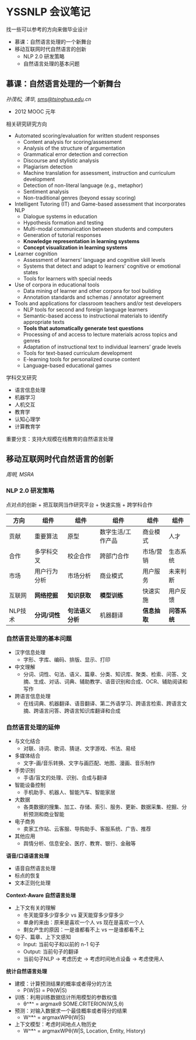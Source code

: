 # YSSNLP 会议笔记

找一些可以参考的方向来做毕业设计

<!-- MarkdownTOC -->

- 慕课：自然语言处理的一个新舞台
- 移动互联网时代自然语言的创新
	- NLP 2.0 研发策略
	- 自然语言处理的基本问题

<!-- /MarkdownTOC -->


## 慕课：自然语言处理的一个新舞台

_孙茂松, 清华, sms@tsinghua.edu.cn_

+ 2012 MOOC 元年

相关研究研究方向

+ Automated scoring/evaluation for written student responses
	+ Content analysis for scoring/assessment
	+ Analysis of the structure of argumentation
	+ Grammatical error detection and correction
	+ Discourse and stylistic analysis
	+ Plagiarism detection
	+ Machine translation for assessment, instruction and curriculum development
	+ Detection of non-literal language (e.g., metaphor)
	+ Sentiment analysis
	+ Non-traditional genres (beyond essay scoring)
+ Intelligent Tutoring (IT) and Game-based assessment that incorporates NLP
	+ Dialogue systems in education
	+ Hypothesis formation and testing
	+ Multi-modal communication between students and computers
	+ Generation of tutorial responses
	+ **Knowledge representation in learning systems**
	+ **Concept visualization in learning systems**
+ Learner cognition
	+ Assessment of learners’ language and cognitive skill levels
	+ Systems that detect and adapt to learners’ cognitive or emotional states
	+ Tools for learners with special needs
+ Use of corpora in educational tools
	+ Data mining of learner and other corpora for tool building
	+ Annotation standards and schemas / annotator agreement
+ Tools and applications for classroom teachers and/or test developers
	+ NLP tools for second and foreign language learners
	+ Semantic-based access to instructional materials to identify appropriate texts
	+ **Tools that automatically generate test questions**
	+ Processing of and access to lecture materials across topics and genres
	+ Adaptation of instructional text to individual learners’ grade levels
	+ Tools for text-based curriculum development
	+ E-learning tools for personalized course content
	+ Language-based educational games

学科交叉研究

+ 语言信息处理
+ 机器学习
+ 人机交互
+ 教育学
+ 认知心理学
+ 计算教育学

重要分支：支持大规模在线教育的自然语言处理

## 移动互联网时代自然语言的创新

_周明, MSRA_

### NLP 2.0 研发策略

点对点的创新 + 把互联网当作研究平台 + 快速实施 + 跨学科合作

方向 | 组件 | 组件 | 组件 | 组件 | 组件
--- | --- | --- | --- | --- | ---
贡献 | 重要算法 | 原型 | 数字生活/工作产品 | 商业模式 | 人才
合作 | 多学科交叉 | 校企合作 | 跨部门合作 | 市场/营销 | 生态系统
市场 | 用户行为分析 | 市场分析 | 商业模式 | 用户服务 | 未来判断
互联网 | **网络挖掘** | **知识获取** | **模型训练** | 快速实施 | 用户反馈
NLP技术 | **分词/词性** | **句法语义分析** | 机器翻译 | **信息抽取** | **问答系统**

### 自然语言处理的基本问题

+ 汉字信息处理
	+ 字形、字库、编码、排版、显示、打印
+ 中文理解
	+ 分词、词性、句法、语义、篇章、分类、知识库、聚类、检索、问答、文摘、生成、对话、词典、辅助教学、语音识别和合成、OCR、辅助阅读和写作
+ 跨语言信息处理
	+ 在线词典、机器翻译、语音翻译、第二外语学习、跨语言检索、跨语言文摘、跨语言问答、跨语言知识库翻译和合成

### 自然语言处理的延伸

+ 与文化结合
	+ 对联、诗词、歌词、猜谜、文字游戏、书法、易经
+ 多媒体结合
	+ 文字-画/音乐转换、文字与画匹配、地图、漫画、音乐制作
+ 手势识别
	+ 手语/盲文的处理、识别、合成与翻译
+ 智能设备控制
	+ 手机助手、机器人、智能汽车、智能家居
+ 大数据
	+ 各类数据的搜集、加工、存储、索引、服务、更新、数据采集、挖掘、分析预测和商业智能
+ 电子商务
	+ 卖家工作站、云客服、导购助手、客服系统、广告、推荐
+ 其他应用
	+ 舆情分析、信息安全、医疗、教育、银行、金融等

**语音/口语语言处理**

+ 语音自然语言处理
+ 标点的恢复
+ 文本正则化处理

**Context-Aware 自然语言处理**

+ 上下文有关的理解
	+ 冬天能穿多少穿多少 vs 夏天能穿多少穿多少
	+ 单身的来由：原来是喜欢一个人 vs 现在是喜欢一个人
	+ 剩女产生的原因：一是谁都看不上 vs 一是谁都看不上
+ 句子、篇章、上下文感知
	+ Input: 当前句子和以前的 n-1 句子
	+ Output: 当前句子的翻译
	+ 当前句子NLP -\> 考虑历史 -\> 考虑时间地点设备 -\> 考虑使用人

**统计自然语言处理**

+ 建模：计算预测结果的概率或者得分的方法
	+ P(W|S) = Pθ(W|S)
+ 训练：利用训练数据估计所用模型的参数权值
	+ θ^*^ = argmaxθ SOME.CRITERION(W,S,θ)
+ 预测：对输入数据求一个最佳概率或者得分的结果
	+ W^*^ = argmaxWPθ(W|S)
+ 上下文模型：考虑时间地点人物历史
	+ W^*^ = argmaxWPθ(W|S, Location, Entity, History)